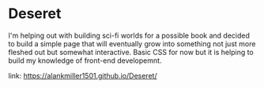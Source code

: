 # Deseret
I'm helping out with building sci-fi worlds for a possible book and decided to build a simple page that will eventually grow into something not just more fleshed out but somewhat interactive. Basic CSS for now but it is helping to build my knowledge of front-end developemnt.


link: https://alankmiller1501.github.io/Deseret/
